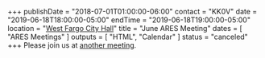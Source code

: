 +++
publishDate = "2018-07-01T01:00:00-06:00"
contact = "KK0V"
date = "2019-06-18T18:00:00-05:00"
endTime = "2019-06-18T19:00:00-05:00"
location = "[West Fargo City Hall](/places/west-fargo-city-hall/)"
title = "June ARES Meeting"
dates = [ "ARES Meetings" ]
outputs = [ "HTML", "Calendar" ]
status = "canceled"
+++
Please join us at
[another meeting](/dates/ares-meetings).
